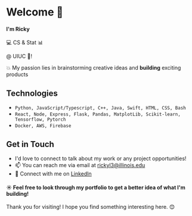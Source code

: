 # Welcome :open_hands: 

#### I'm Ricky 
:computer: CS & Stat :bar_chart: 

@ UIUC :corn:!



:collision: My passion lies in brainstorming creative ideas and **building** exciting products 

## Technologies
- `Python, JavaScript/Typescript, C++, Java, Swift, HTML, CSS, Bash`
- `React, Node, Express, Flask, Pandas, MatplotLib, Scikit-learn, Tensorflow, Pytorch`
- `Docker, AWS, Firebase`

## Get in Touch
- I'd love to connect to talk about my work or any project opportunities!
- 📫 You can reach me via email at [rickyl3@illinois.edu](mailto:rickyl3@illinois.edu)
- 🔗 Connect with me on [LinkedIn](https://www.linkedin.com/in/ricky-lin1)


#### :sunny: Feel free to look through my portfolio to get a better idea of what I'm building! 
Thank you for visiting! I hope you find something interesting here. 😊


